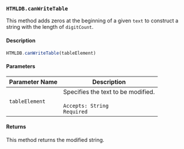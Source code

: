 ### `HTMLDB.canWriteTable`

This method adds zeros at the beginning of a given `text` to construct a string with the length of `digitCount`.

#### Description

```javascript
HTMLDB.canWriteTable(tableElement)
```

#### Parameters

| Parameter Name             | Description                               |
| -------------------------- | ----------------------------------------- |
| `tableElement` | Specifies the text to be modified.<br><br>`Accepts: String`<br>`Required` |

#### Returns

This method returns the modified string.